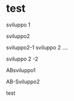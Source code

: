 # test

 sviluppo 1


 sviluppo2

 
 sviluppo2-1
 sviluppo 2 ....
 
  sviluppo 2 -2
 
 ABsviluppo1
 
 AB-Sviluppo2
 
test
